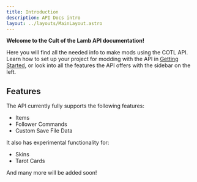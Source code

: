 ```yaml
---
title: Introduction
description: API Docs intro
layout: ../layouts/MainLayout.astro
---
```


**Welcome to the Cult of the Lamb API documentation!**

Here you will find all the needed info to make mods using the COTL API.  
Learn how to set up your project for modding with the API in [Getting Started](/COTL_API/getting-started), or look into all the features the API offers with the sidebar on the left.

## Features

The API currently fully supports the following features:

-   Items
-   Follower Commands
-   Custom Save File Data

It also has experimental functionality for:

-   Skins
-   Tarot Cards

And many more will be added soon!
